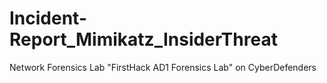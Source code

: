 # Incident-Report_Mimikatz_InsiderThreat
Network Forensics Lab "FirstHack AD1 Forensics Lab" on CyberDefenders
